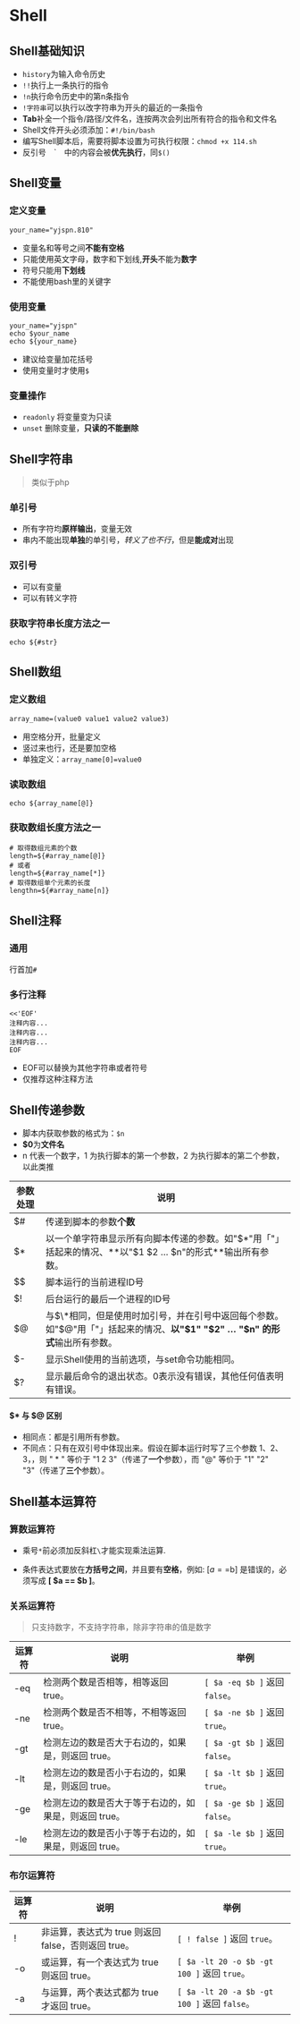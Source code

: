 # Shell
## Shell基础知识
 - `history`为输入命令历史
 - ``!!``执行上一条执行的指令
 - `!n`执行命令历史中的第n条指令
 - `!字符串`可以执行以改字符串为开头的最近的一条指令
 - **Tab**补全一个指令/路径/文件名，连按两次会列出所有符合的指令和文件名
 - Shell文件开头必须添加：`#!/bin/bash`
 - 编写Shell脚本后，需要将脚本设置为可执行权限：`chmod +x 114.sh`
 - 反引号　\`　中的内容会被**优先执行**，同`$()`

## Shell变量
### 定义变量
 ```
 your_name="yjspn.810"
 ```
 - 变量名和等号之间**不能有空格**
 - 只能使用英文字母，数字和下划线,**开头**不能为**数字**
 - 符号只能用**下划线**
 - 不能使用bash里的关键字

### 使用变量
```
your_name="yjspn"
echo $your_name
echo ${your_name}
```
 - 建议给变量加花括号
 - 使用变量时才使用`$`

### 变量操作
 - `readonly` 将变量变为只读
 - `unset` 删除变量，**只读的不能删除**

## Shell字符串

> 类似于php

### 单引号
 - 所有字符均**原样输出**，变量无效
 - 串内不能出现**单独**的单引号，*转义了也不行*，但是**能成对**出现

### 双引号
 - 可以有变量
 - 可以有转义字符

### 获取字符串长度方法之一
```
echo ${#str}
```

## Shell数组

### 定义数组

```
array_name=(value0 value1 value2 value3)
```
 - 用空格分开，批量定义
 - 竖过来也行，还是要加空格
 - 单独定义：`array_name[0]=value0`

 ### 读取数组
 ```
 echo ${array_name[@]}
 ```

 ### 获取数组长度方法之一
 ```
 # 取得数组元素的个数
length=${#array_name[@]}
# 或者
length=${#array_name[*]}
# 取得数组单个元素的长度
lengthn=${#array_name[n]}
 ```

## Shell注释

### 通用
行首加`#`

### 多行注释
```
<<'EOF'
注释内容...
注释内容...
注释内容...
EOF
```
 - EOF可以替换为其他字符串或者符号
 - 仅推荐这种注释方法

## Shell传递参数
 - 脚本内获取参数的格式为：`$n`
 - **$0**为**文件名**
 - n 代表一个数字，1 为执行脚本的第一个参数，2 为执行脚本的第二个参数，以此类推

| 参数处理 | 说明 |
| ---- | ---- |
|$# | 传递到脚本的参数**个数**|
$* | 以一个单字符串显示所有向脚本传递的参数。如"$*"用「"」括起来的情况、**以"$1 $2 … $n"的形式**输出所有参数。|
$$ | 脚本运行的当前进程ID号|
$! | 后台运行的最后一个进程的ID号|
$@ | 与$\*相同，但是使用时加引号，并在引号中返回每个参数。如"$@"用「"」括起来的情况、**以"$1" "$2" … "$n" 的形式**输出所有参数。|
$- | 显示Shell使用的当前选项，与set命令功能相同。
$? | 显示最后命令的退出状态。0表示没有错误，其他任何值表明有错误。|

#### $* 与 $@ 区别
 - 相同点：都是引用所有参数。
  - 不同点：只有在双引号中体现出来。假设在脚本运行时写了三个参数 1、2、3，，则 " * " 等价于 "1 2 3"（传递了**一个**参数），而 "@" 等价于 "1" "2" "3"（传递了**三个**参数）。

## Shell基本运算符

### 算数运算符

 - 乘号`*`前必须加反斜杠`\`才能实现乘法运算.

 - 条件表达式要放在**方括号之间**，并且要有**空格**，例如: [$a==$b] 是错误的，必须写成 **[ $a == $b ]**。

### 关系运算符

 > 只支持数字，不支持字符串，除非字符串的值是数字

 | 运算符 | 说明 | 举例 |
 | ---- | ---- | ---- |
 |-eq | 检测两个数是否相等，相等返回 true。| `[ $a -eq $b ]` 返回 `false`。 |
 |-ne | 检测两个数是否不相等，不相等返回 true。| `[ $a -ne $b ]` 返回 `true`。 |
 |-gt | 检测左边的数是否大于右边的，如果是，则返回 true。| `[ $a -gt $b ]` 返回 `false`。 |
 |-lt | 检测左边的数是否小于右边的，如果是，则返回 true。| `[ $a -lt $b ]` 返回 `true`。 |
 |-ge | 检测左边的数是否大于等于右边的，如果是，则返回 true。| `[ $a -ge $b ]` 返回 `false`。 |
 |-le | 检测左边的数是否小于等于右边的，如果是，则返回 true。| `[ $a -le $b ]` 返回 `true`。 |

### 布尔运算符

|运算符|说明|举例|
|----|----|----|
|!|非运算，表达式为 true 则返回 false，否则返回 true。|`[ ! false ]` 返回 `true`。|
-o|或运算，有一个表达式为 true 则返回 true。|`[ $a -lt 20 -o $b -gt 100 ]` 返回 `true`。|
-a|与运算，两个表达式都为 true 才返回 true。|`[ $a -lt 20 -a $b -gt 100 ]` 返回 `false`。|


